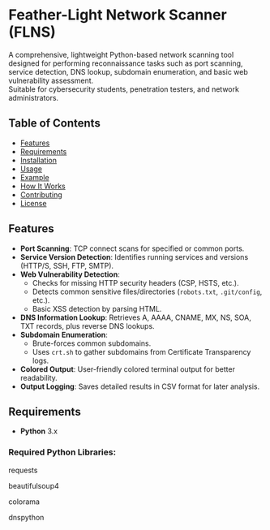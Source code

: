 # Feather-Light Network Scanner (FLNS)

A comprehensive, lightweight Python-based network scanning tool designed for performing reconnaissance tasks such as port scanning, service detection, DNS lookup, subdomain enumeration, and basic web vulnerability assessment.  
Suitable for cybersecurity students, penetration testers, and network administrators.

## Table of Contents

- [Features](#features)
- [Requirements](#requirements)
- [Installation](#installation)
- [Usage](#usage)
- [Example](#example)
- [How It Works](#how-it-works)
- [Contributing](#contributing)
- [License](#license)

## Features

- **Port Scanning**: TCP connect scans for specified or common ports.
- **Service Version Detection**: Identifies running services and versions (HTTP/S, SSH, FTP, SMTP).
- **Web Vulnerability Detection**:
  - Checks for missing HTTP security headers (CSP, HSTS, etc.).
  - Detects common sensitive files/directories (`robots.txt`, `.git/config`, etc.).
  - Basic XSS detection by parsing HTML.
- **DNS Information Lookup**: Retrieves A, AAAA, CNAME, MX, NS, SOA, TXT records, plus reverse DNS lookups.
- **Subdomain Enumeration**:
  - Brute-forces common subdomains.
  - Uses `crt.sh` to gather subdomains from Certificate Transparency logs.
- **Colored Output**: User-friendly colored terminal output for better readability.
- **Output Logging**: Saves detailed results in CSV format for later analysis.

## Requirements

- **Python** 3.x

### Required Python Libraries:

requests

beautifulsoup4

colorama

dnspython
